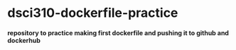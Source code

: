 # dsci310-dockerfile-practice

#### repository to practice making first dockerfile and pushing it to github and dockerhub
